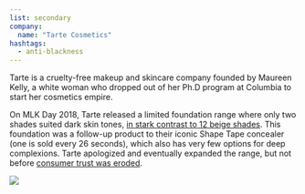 ```yaml
---
list: secondary
company:
  name: "Tarte Cosmetics"
hashtags:
  - anti-blackness
---
```


Tarte is a cruelty-free makeup and skincare company founded by Maureen Kelly, a white woman who dropped out of her Ph.D program at Columbia to start her cosmetics empire.

On MLK Day 2018, Tarte released a limited foundation range where only two shades suited dark skin tones, [in stark contrast to 12 beige shades](https://www.thisisinsider.com/tarte-cosmetics-shape-tape-foundation-range-2018-1). This foundation was a follow-up product to their iconic Shape Tape concealer (one is sold
every 26 seconds), which also has very few options for deep complexions. Tarte apologized and eventually expanded the range, but not before [consumer trust was eroded](https://www.youtube.com/watch?v=4cXsgT3ZcL8x).

![](/tarte-foundation.png)
